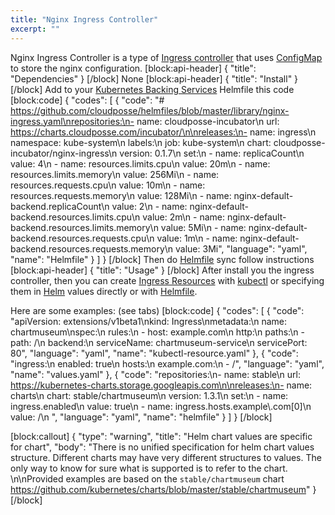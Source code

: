 ```yaml
---
title: "Nginx Ingress Controller"
excerpt: ""
---
```

Nginx Ingress Controller is a type of [Ingress controller](https://kubernetes.io/docs/concepts/services-networking/ingress/#ingress-controllers) that uses [ConfigMap](https://kubernetes.io/docs/tasks/configure-pod-container/configure-pod-configmap/#create-a-configmap) to store the nginx configuration.
[block:api-header]
{
  "title": "Dependencies"
}
[/block]
None
[block:api-header]
{
  "title": "Install"
}
[/block]
Add to your [Kubernetes Backing Services](doc:backing-services) Helmfile this code
[block:code]
{
  "codes": [
    {
      "code": "# https://github.com/cloudposse/helmfiles/blob/master/library/nginx-ingress.yaml\nrepositories:\n- name: cloudposse-incubator\n  url: https://charts.cloudposse.com/incubator/\n\nreleases:\n- name: ingress\n  namespace: kube-system\n  labels:\n    job: kube-system\n  chart: cloudposse-incubator/nginx-ingress\n  version: 0.1.7\n  set:\n  - name: replicaCount\n    value: 4\n  - name: resources.limits.cpu\n    value: 20m\n  - name: resources.limits.memory\n    value: 256Mi\n  - name: resources.requests.cpu\n    value: 10m\n  - name: resources.requests.memory\n    value: 128Mi\n  - name: nginx-default-backend.replicaCount\n    value: 2\n  - name: nginx-default-backend.resources.limits.cpu\n    value: 2m\n  - name: nginx-default-backend.resources.limits.memory\n    value: 5Mi\n  - name: nginx-default-backend.resources.requests.cpu\n    value: 1m\n  - name: nginx-default-backend.resources.requests.memory\n    value: 3Mi",
      "language": "yaml",
      "name": "Helmfile"
    }
  ]
}
[/block]
Then do [Helmfile](doc:helmfile) sync follow instructions
[block:api-header]
{
  "title": "Usage"
}
[/block]
After install you the ingress controller, then you can create [Ingress Resources](doc:ingress) with [kubectl](doc:kubectl) or specifying them in [Helm](doc:helm-charts) values directly or with [Helmfile](doc:helmfile). 

Here are some examples: (see tabs)
[block:code]
{
  "codes": [
    {
      "code": "apiVersion: extensions/v1beta1\nkind: Ingress\nmetadata:\n  name: chartmuseum\nspec:\n  rules:\n  - host: example.com\n    http:\n      paths:\n      - path: /\n        backend:\n          serviceName: chartmuseum-service\n          servicePort: 80",
      "language": "yaml",
      "name": "kubectl-resource.yaml"
    },
    {
      "code": "ingress:\n  enabled: true\n  hosts:\n    example.com:\n        - /",
      "language": "yaml",
      "name": "values.yaml"
    },
    {
      "code": "repositories:\n- name: stable\n  url: https://kubernetes-charts.storage.googleapis.com\n\nreleases:\n- name: charts\n  chart: stable/chartmuseum\n  version: 1.3.1\n  set:\n  - name: ingress.enabled\n    value: true\n  - name: ingress.hosts.example\\.com[0]\n    value: /\n    ",
      "language": "yaml",
      "name": "helmfile"
    }
  ]
}
[/block]

[block:callout]
{
  "type": "warning",
  "title": "Helm chart values are specific for chart",
  "body": "There is no unified specification for helm chart values structure. Different charts may have very different structures to values. The only way to know for sure what is supported is to refer to the chart. \n\nProvided examples are based on the `stable/chartmuseum` chart https://github.com/kubernetes/charts/blob/master/stable/chartmuseum"
}
[/block]